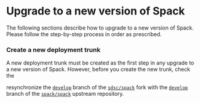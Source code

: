 # Upgrade to a new version of Spack

The following sections describe how to upgrade to a new version of Spack. Please follow the step-by-step process in order as prescribed.

### Create a new deployment trunk
A new deployment trunk must be created as the first step in any upgrade to a new version of Spack. 
However, before you create the new trunk, check the 


resynchronize the [`develop`](https://github.com/sdsc/spack/tree/develop) branch of the [`sdsc/spack`](https://github.com/sdsc/spack) fork with the [`develop`](https://github.com/spack/spack/tree/develop) branch of the [`spack/spack`](https://github.com/spack/spack) upstream repository.
